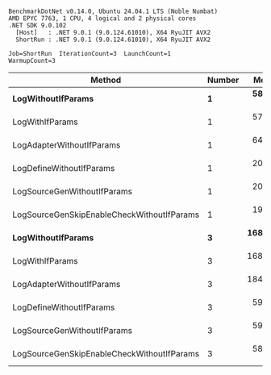 ```

BenchmarkDotNet v0.14.0, Ubuntu 24.04.1 LTS (Noble Numbat)
AMD EPYC 7763, 1 CPU, 4 logical and 2 physical cores
.NET SDK 9.0.102
  [Host]   : .NET 9.0.1 (9.0.124.61010), X64 RyuJIT AVX2
  ShortRun : .NET 9.0.1 (9.0.124.61010), X64 RyuJIT AVX2

Job=ShortRun  IterationCount=3  LaunchCount=1  
WarmupCount=3  

```
| Method                                     | Number | Mean      | Error     | StdDev   | Min       | Max       | Gen0   | Allocated |
|------------------------------------------- |------- |----------:|----------:|---------:|----------:|----------:|-------:|----------:|
| **LogWithoutIfParams**                         | **1**      |  **58.15 ns** |  **5.451 ns** | **0.299 ns** |  **57.86 ns** |  **58.46 ns** | **0.0052** |      **88 B** |
| LogWithIfParams                            | 1      |  57.21 ns | 19.593 ns | 1.074 ns |  56.04 ns |  58.15 ns | 0.0052 |      88 B |
| LogAdapterWithoutIfParams                  | 1      |  64.08 ns | 23.241 ns | 1.274 ns |  63.29 ns |  65.55 ns | 0.0052 |      88 B |
| LogDefineWithoutIfParams                   | 1      |  20.00 ns |  0.514 ns | 0.028 ns |  19.96 ns |  20.01 ns |      - |         - |
| LogSourceGenWithoutIfParams                | 1      |  20.18 ns |  1.393 ns | 0.076 ns |  20.13 ns |  20.27 ns |      - |         - |
| LogSourceGenSkipEnableCheckWithoutIfParams | 1      |  19.27 ns |  0.729 ns | 0.040 ns |  19.23 ns |  19.30 ns |      - |         - |
| **LogWithoutIfParams**                         | **3**      | **168.59 ns** | **17.699 ns** | **0.970 ns** | **167.99 ns** | **169.71 ns** | **0.0157** |     **264 B** |
| LogWithIfParams                            | 3      | 168.69 ns | 33.835 ns | 1.855 ns | 166.78 ns | 170.48 ns | 0.0157 |     264 B |
| LogAdapterWithoutIfParams                  | 3      | 184.48 ns |  1.985 ns | 0.109 ns | 184.35 ns | 184.55 ns | 0.0157 |     264 B |
| LogDefineWithoutIfParams                   | 3      |  59.39 ns |  1.724 ns | 0.095 ns |  59.30 ns |  59.49 ns |      - |         - |
| LogSourceGenWithoutIfParams                | 3      |  59.15 ns |  0.940 ns | 0.052 ns |  59.12 ns |  59.21 ns |      - |         - |
| LogSourceGenSkipEnableCheckWithoutIfParams | 3      |  58.02 ns |  5.179 ns | 0.284 ns |  57.76 ns |  58.32 ns |      - |         - |
